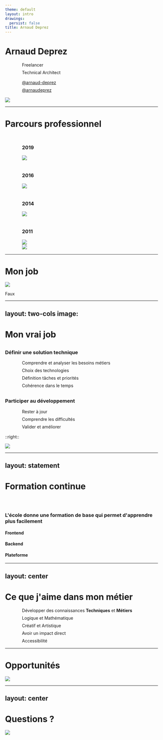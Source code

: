 ```yaml
---
theme: default
layout: intro
drawings:
  persist: false
title: Arnaud Deprez
---
```


# Arnaud Deprez

- Freelancer
- Technical Architect

<ul class="mt-4 !list-none">
  <li>
    <a href="https://www.linkedin.com/in/arnaud-deprez/" class="!border-none">
      <logos:linkedin-icon class=inline /> @arnaud-deprez
    </a>
  </li>
  <li>
    <a href="mailto:arnaudeprez@gmail.com" class="!border-none">
      <logos:twitter class=inline /> @arnaudeprez
    </a>
  </li>
</ul>

<img src="/images/hihello.png" class="mx-auto mt-4 h-40 rounded shadow" />

<style>
ul {
  margin-left: 2rem;
}
</style>
---

# Parcours professionnel

<ul class="flex flex-col gap-y-4 mt-8 ml-8">
  <li>
    <div class="flex flex-row items-center gap-x-8">
      <h3>2019</h3>
      <div class="flex justify-center w-150px">
        <img src="/images/logos/Nike.jpeg" class="h-20" />
      </div>
    </div>
  </li>
  <li>
    <div class="flex flex-row items-center gap-x-8">
      <h3>2016</h3>
      <div class="flex justify-center w-150px">
        <img src="/images/logos/Eurocontrol.svg" class="h-20" />
      </div>
    </div>
  </li>
  <li>
    <div class="flex flex-row items-center gap-x-8">
      <h3>2014</h3> 
      <div class="flex justify-center w-150px">
        <img src="/images/logos/TotalEnergies.jpeg" class="h-20" />
      </div>
    </div>
  </li>
  <li>
    <div class="flex flex-row items-center gap-x-8">
      <h3>2011</h3>
      <div class="flex justify-center w-150px">
        <img src="/images/logos/Worldline.jpeg" class="h-20" />
      </div>
      <div class="flex justify-center w-150px">
        <img src="/images/logos/HEPL.png" class="h-20" />
      </div>
    </div>
  </li>
</ul>

---

# Mon job

<div class="relative h-full flex items-center justify-center">
  <img src="https://i.gifer.com/17Cg.gif" class="transform scale-150"/>
  <div v-click class="absolute">
    <p class="font-bold text-red-500 uppercase tracking-widest .text-8xl transform -rotate-30">Faux</p>
  </div>
</div>

---
layout: two-cols
image: 
---

# Mon vrai job

### Définir une solution technique

- Comprendre et analyser les besoins métiers
- Choix des technologies
- Définition tâches et priorités
- Cohérence dans le temps

### Participer au développement

- Rester à jour
- Comprendre les difficultés
- Valider et améliorer

::right::

<img src="https://i.gifer.com/3TTa.gif" class="h-3/4 mt-12 ml-20"/>

<style>
h3 {
  margin-top: 2rem;
}
ul {
  margin: 1rem 0px 1rem 2rem;
}
</style>

---
layout: statement
---

# Formation continue

<br />

### **L'école donne une formation de base qui permet d'apprendre plus facilement**

<div class="w-1/2 mx-auto mt-16">
  <div grid="~ cols-2 rows-3 gap-4" class="items-center justify-items-start justify-center">
    <h4>Frontend</h4>
    <div>
      <logos:react class="inline text-4xl"/>
    </div>
    <h4>Backend</h4>
    <div flex="~ row gap-8">
      <logos:python class="inline text-4xl"/>
      <logos:nodejs class="inline text-4xl"/>
      <logos:java class="inline text-4xl"/>
    </div>
    <h4>Plateforme</h4>
    <div>
      <logos:aws class="inline text-4xl" />
    </div>
  </div>
</div>

---
layout: center
---

# Ce que j'aime dans mon métier

<ul class="!list-none ml-8 mt-12">
  <li>
    <ph:student class="inline mr-4 text-orange-500 text-3xl"/>
    <span>Développer des connaissances <strong>Techniques</strong> et <strong>Métiers</strong></span>
  </li>
  <li>
    <fluent:math-formula-16-filled class="inline mr-4 text-orange-500 text-3xl"/>
    <span>Logique et Mathématique</span>
  </li>
  <li>
    <simple-icons:awesomelists class="inline  mr-4 text-orange-500 text-3xl"/>
    <span>Créatif et Artistique</span>
  </li>
  <li>
    <fluent:flash-checkmark-16-regular class="inline mr-4 text-orange-500 text-3xl"/>
    <span>Avoir un impact direct</span>
  </li>
  <li>
    <mdi:web class="inline mr-4 text-orange-500 text-3xl"/>
    <span>Accessibilité</span>
  </li>
</ul>

<style>
li {
  display: flex;
  align-items: center;
  margin-bottom: .5rem;
}
</style>

---

# Opportunités

<img src="/images/isil-2022/it-buzz.png" class="mx-auto h-3/4 mt-12" />

---
layout: center
---

# Questions ?

<img src="/images/hihello.png" class="mx-auto mt-12 h-72 rounded shadow" />